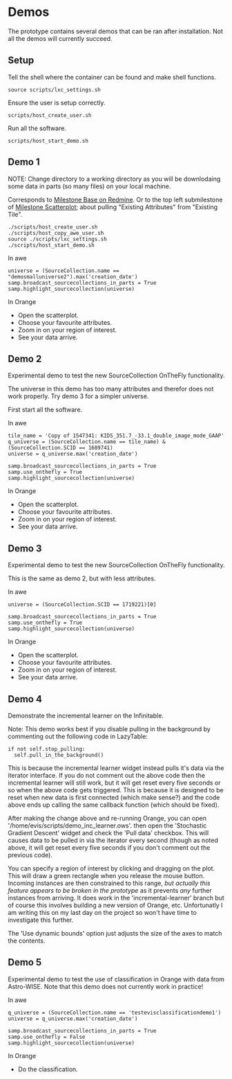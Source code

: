# Demos

The prototype contains several demos that can be ran after installation. Not all the demos will currently succeed.


## Setup

Tell the shell where the container can be found and make shell functions.
```
source scripts/lxc_settings.sh
```

Ensure the user is setup correctly.
```
scripts/host_create_user.sh
```

Run all the software.
```
scripts/host_start_demo.sh
```


## Demo 1
NOTE: Change directory to a working directory as you will be downlodaing some data in parts (so many files) on your local machine.

Corresponds to [Milestone Base on Redmine](https://redmine.hpc.rug.nl/redmine/projects/evisualization-of-big-data/wiki/Milestone_Baseine/versions/6). Or to the top left submilestone of [Milestone Scatterplot](https://redmine.hpc.rug.nl/redmine/projects/evisualization-of-big-data/wiki/Milestone_Scatterplot); about pulling "Existing Attributes" from "Existing Tile".

```
./scripts/host_create_user.sh
./scripts/host_copy_awe_user.sh
source ./scripts/lxc_settings.sh 
./scripts/host_start_demo.sh 
```

In awe

```
universe = (SourceCollection.name == "demosmalluniverse2").max('creation_date')
samp.broadcast_sourcecollections_in_parts = True
samp.highlight_sourcecollection(universe)
```

In Orange

* Open the scatterplot.
* Choose your favourite attributes.
* Zoom in on your region of interest.
* See your data arrive.


## Demo 2
Experimental demo to test the new SourceCollection OnTheFly functionality.

The universe in this demo has too many attributes and therefor does not work properly. Try demo 3 for a simpler universe.

First start all the software.

In awe

```
tile_name = 'Copy of 1547341: KIDS_351.7_-33.1_double_image_mode_GAAP'
q_universe = (SourceCollection.name == tile_name) & (SourceCollection.SCID == 1689741)
universe = q_universe.max('creation_date')

samp.broadcast_sourcecollections_in_parts = True
samp.use_onthefly = True
samp.highlight_sourcecollection(universe)
```

In Orange

* Open the scatterplot.
* Choose your favourite attributes.
* Zoom in on your region of interest.
* See your data arrive.

## Demo 3
Experimental demo to test the new SourceCollection OnTheFly functionality.

This is the same as demo 2, but with less attributes.


In awe
```
universe = (SourceCollection.SCID == 1719221)[0]

samp.broadcast_sourcecollections_in_parts = True
samp.use_onthefly = True
samp.highlight_sourcecollection(universe)
```

In Orange

* Open the scatterplot.
* Choose your favourite attributes.
* Zoom in on your region of interest.
* See your data arrive.

## Demo 4
Demonstrate the incremental learner on the Infinitable.

Note: This demo works best if you disable pulling in the background by commenting out the following code in LazyTable:

    if not self.stop_pulling:
      self.pull_in_the_background()
      
This is because the incremental learner widget instead pulls it's data via the iterator interface. If you do not comment out the above code then the incremental learner will still work, but it will get reset every five seconds or so when the above code gets triggered. This is because it is designed to be reset when new data is first connected (which make sense?) and the code above ends up calling the same callback function (which should be fixed).

After making the change above and re-running Orange, you can open '/home/evis/scripts/demo_inc_learner.ows'. then open the 'Stochastic Gradient Descent' widget and check the 'Pull data' checkbox. This will causes data to be pulled in via the iterator every second (though as noted above, it will get reset every five seconds if you don't comment out the previous code).

You can specify a region of interest by clicking and dragging on the plot. This will draw a green rectangle when you release the mouse button. Incoming instances are then constrained to this range, *but actually this feature appears to be broken in the prototype* as it prevents *any* further instances from arriving. It does work in the 'incremental-learner' branch but of course this involves building a new version of Orange, etc. Unfortunatly I am writing this on my last day on the project so won't have time to investigate this further.

The 'Use dynamic bounds' option just adjusts the size of the axes to match the contents.

## Demo 5
Experimental demo to test the use of classification in Orange with data from Astro-WISE. Note that this demo does not currently work in practice!

In awe
```
q_universe = (SourceCollection.name == 'testevisclassificationdemo1')
universe = q_universe.max('creation_date')

samp.broadcast_sourcecollections_in_parts = True
samp.use_onthefly = False
samp.highlight_sourcecollection(universe)
```

In Orange

* Do the classification.

